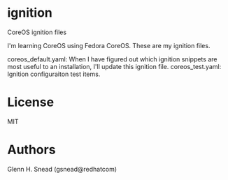 # ignition
CoreOS ignition files

I'm learning CoreOS using Fedora CoreOS. These are my ignition files.

coreos_default.yaml: When I have figured out which ignition snippets are most useful to an installation, I'll update this ignition file.
coreos_test.yaml: Ignition configuraiton test items.

# License
MIT

# Authors
Glenn H. Snead (gsnead@redhatcom)

